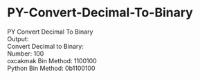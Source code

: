 # PY-Convert-Decimal-To-Binary
PY Convert Decimal To Binary
<br>Output:<br>Convert Decimal to Binary:<br>
Number: 100<br>
oxcakmak Bin Method: 1100100<br>
Python Bin Method: 0b1100100
